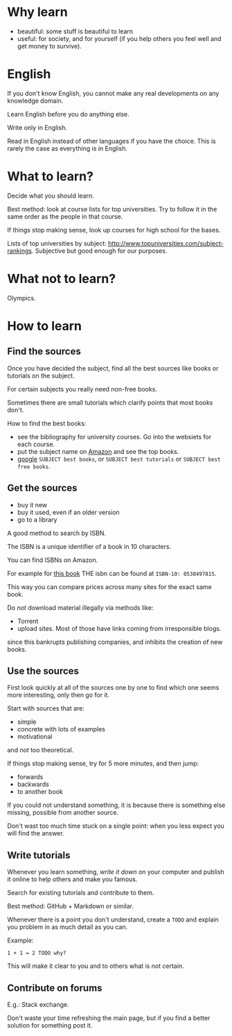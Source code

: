# Why learn

- beautiful: some stuff is beautiful to learn
- useful: for society, and for yourself (if you help others you feel well and get money to survive).

# English

If you don't know English, you cannot make any real developments on any knowledge domain.

Learn English before you do anything else.

Write only in English.

Read in English instead of other languages if you have the choice. This is rarely the case as everything is in English.

# What to learn?

Decide what you should learn.

Best method: look at course lists for top universities. Try to follow it in the same order as the people in that course.

If things stop making sense, look up courses for high school for the bases.

Lists of top universities by subject: <http://www.topuniversities.com/subject-rankings>. Subjective but good enough for our purposes.

# What not to learn?

Olympics.

# How to learn

## Find the sources

Once you have decided the subject, find all the best sources like books or tutorials on the subject.

For certain subjects you really need non-free books.

Sometimes there are small tutorials which clarify points that most books don't.

How to find the best books:

- see the bibliography for university courses. Go into the websiets for each course.
- put the subject name on [Amazon](http://www.amazon.com/) and see the top books.
- [google](https://google.com) `SUBJECT best books`, or `SUBJECT best tutorials` or `SUBJECT best free books`.

## Get the sources

- buy it new
- buy it used, even if an older version
- go to a library

A good method to search by ISBN.

The ISBN is a unique identifier of a book in 10 characters.

You can find ISBNs on Amazon.

For example for [this book](http://www.amazon.com/Calculus-James-Stewart/dp/0538497815) THE isbn can be found at `ISBN-10: 0538497815`.

This way you can compare prices across many sites for the exact same book.

Do *not* download material illegally via methods like:

- Torrent
- upload sites. Most of those have links coming from irresponsible blogs.

since this bankrupts publishing companies, and inhibits the creation of new books.

## Use the sources

First look quickly at all of the sources one by one to find which one seems more interesting, only then go for it.

Start with sources that are:

- simple
- concrete with lots of examples
- motivational

and *not* too theoretical.

If things stop making sense, try for 5 more minutes, and then jump:

- forwards
- backwards
- to another book

If you could not understand something, it is because there is something else missing, possible from another source.

Don't wast too much time stuck on a single point: when you less expect you will find the answer.

## Write tutorials

Whenever you learn something, *write it down*  on your computer and publish it online to help others and make you famous.

Search for existing tutorials and contribute to them.

Best method: GitHub + Markdown or similar.

Whenever there is a point you don't understand, create a `TODO` and explain you problem in as much detail as you can.

Example:

    1 + 1 = 2 TODO why?

This will make it clear to you and to others what is not certain.

## Contribute on forums

E.g.: Stack exchange.

Don't waste your time refreshing the main page, but if you find a better solution for something post it.
